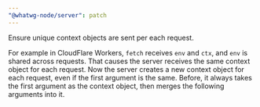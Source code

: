 ```yaml
---
"@whatwg-node/server": patch
---
```


Ensure unique context objects are sent per each request.

For example in CloudFlare Workers,
`fetch` receives `env` and `ctx`, and `env` is shared across requests. That causes the server receives the same context object for each request.
Now the server creates a new context object for each request, even if the first argument is the same. Before, it always takes the first argument as the context object, then merges the following arguments into it.